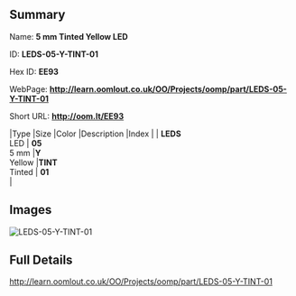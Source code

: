 

## Summary
 
Name: __5 mm Tinted Yellow LED__

ID: __LEDS-05-Y-TINT-01__

Hex ID: __EE93__

WebPage: __http://learn.oomlout.co.uk/OO/Projects/oomp/part/LEDS-05-Y-TINT-01__

Short URL: __http://oom.lt/EE93__


|Type   |Size   |Color   |Description   |Index   |
| __LEDS__ <br>LED  | __05__<br>5 mm   |__Y__<br>Yellow    |__TINT__<br>Tinted    | __01__<br>  |


## Images
![LEDS-05-Y-TINT-01](http://oomlout.com/oomp-gen/parts/LEDS-05-Y-TINT-01/LEDS-05-Y-TINT-01_420.jpg)

## Full Details

 http://learn.oomlout.co.uk/OO/Projects/oomp/part/LEDS-05-Y-TINT-01

